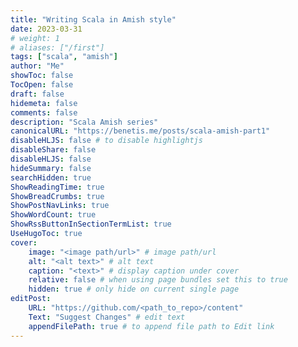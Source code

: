 ```yaml
---
title: "Writing Scala in Amish style"
date: 2023-03-31
# weight: 1
# aliases: ["/first"]
tags: ["scala", "amish"]
author: "Me"
showToc: false
TocOpen: false
draft: false
hidemeta: false
comments: false
description: "Scala Amish series"
canonicalURL: "https://benetis.me/posts/scala-amish-part1"
disableHLJS: false # to disable highlightjs
disableShare: false
disableHLJS: false
hideSummary: false
searchHidden: true
ShowReadingTime: true
ShowBreadCrumbs: true
ShowPostNavLinks: true
ShowWordCount: true
ShowRssButtonInSectionTermList: true
UseHugoToc: true
cover:
    image: "<image path/url>" # image path/url
    alt: "<alt text>" # alt text
    caption: "<text>" # display caption under cover
    relative: false # when using page bundles set this to true
    hidden: true # only hide on current single page
editPost:
    URL: "https://github.com/<path_to_repo>/content"
    Text: "Suggest Changes" # edit text
    appendFilePath: true # to append file path to Edit link
---
```

